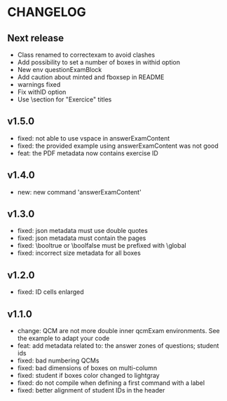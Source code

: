 # CHANGELOG

## Next release

- Class renamed to correctexam to avoid clashes
- Add possibility to set a number of boxes in withid option
- New env questionExamBlock
- Add caution about minted and fboxsep in README
- warnings fixed
- Fix withID option
- Use \section for "Exercice" titles


## v1.5.0

- fixed: not able to use vspace in answerExamContent
- fixed: the provided example using answerExamContent was not good
- feat: the PDF metadata now contains exercise ID

##  v1.4.0

- new: new command 'answerExamContent'

## v1.3.0

- fixed: json metadata must use double quotes
- fixed: json metadata must contain the pages
- fixed: \booltrue or \boolfalse must be prefixed with \global
- fixed: incorrect size metadata for all boxes

## v1.2.0

- fixed: ID cells enlarged

## v1.1.0

- change: QCM are not more double inner qcmExam
          environments. See the example to adapt your code
- feat: add metadata related to: the answer zones
        of questions; student ids
- fixed: bad numbering QCMs
- fixed: bad dimensions of boxes on multi-column
- fixed: student if boxes color changed to lightgray
- fixed: do not compile when defining a first command with a label
- fixed: better alignment of student IDs in the header